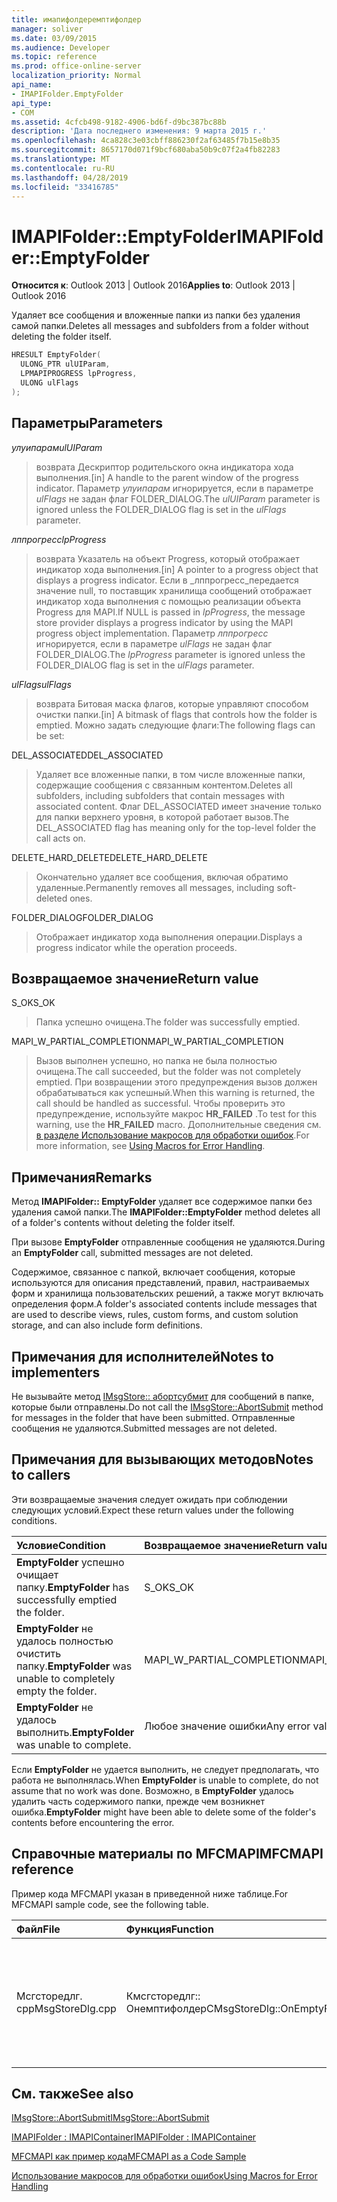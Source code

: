 ```yaml
---
title: имапифолдеремптифолдер
manager: soliver
ms.date: 03/09/2015
ms.audience: Developer
ms.topic: reference
ms.prod: office-online-server
localization_priority: Normal
api_name:
- IMAPIFolder.EmptyFolder
api_type:
- COM
ms.assetid: 4cfcb498-9182-4906-bd6f-d9bc387bc88b
description: 'Дата последнего изменения: 9 марта 2015 г.'
ms.openlocfilehash: 4ca828c3e03cbff886230f2af63485f7b15e8b35
ms.sourcegitcommit: 8657170d071f9bcf680aba50b9c07f2a4fb82283
ms.translationtype: MT
ms.contentlocale: ru-RU
ms.lasthandoff: 04/28/2019
ms.locfileid: "33416785"
---
```

# <a name="imapifolderemptyfolder"></a><span data-ttu-id="4703d-103">IMAPIFolder::EmptyFolder</span><span class="sxs-lookup"><span data-stu-id="4703d-103">IMAPIFolder::EmptyFolder</span></span>

  
  
<span data-ttu-id="4703d-104">**Относится к**: Outlook 2013 | Outlook 2016</span><span class="sxs-lookup"><span data-stu-id="4703d-104">**Applies to**: Outlook 2013 | Outlook 2016</span></span> 
  
<span data-ttu-id="4703d-105">Удаляет все сообщения и вложенные папки из папки без удаления самой папки.</span><span class="sxs-lookup"><span data-stu-id="4703d-105">Deletes all messages and subfolders from a folder without deleting the folder itself.</span></span>
  
```cpp
HRESULT EmptyFolder(
  ULONG_PTR ulUIParam,
  LPMAPIPROGRESS lpProgress,
  ULONG ulFlags
);
```

## <a name="parameters"></a><span data-ttu-id="4703d-106">Параметры</span><span class="sxs-lookup"><span data-stu-id="4703d-106">Parameters</span></span>

 <span data-ttu-id="4703d-107">_улуипарам_</span><span class="sxs-lookup"><span data-stu-id="4703d-107">_ulUIParam_</span></span>
  
> <span data-ttu-id="4703d-108">возврата Дескриптор родительского окна индикатора хода выполнения.</span><span class="sxs-lookup"><span data-stu-id="4703d-108">[in] A handle to the parent window of the progress indicator.</span></span> <span data-ttu-id="4703d-109">Параметр _улуипарам_ игнорируется, если в параметре _ulFlags_ не задан флаг FOLDER_DIALOG.</span><span class="sxs-lookup"><span data-stu-id="4703d-109">The  _ulUIParam_ parameter is ignored unless the FOLDER_DIALOG flag is set in the  _ulFlags_ parameter.</span></span> 
    
 <span data-ttu-id="4703d-110">_лппрогресс_</span><span class="sxs-lookup"><span data-stu-id="4703d-110">_lpProgress_</span></span>
  
> <span data-ttu-id="4703d-111">возврата Указатель на объект Progress, который отображает индикатор хода выполнения.</span><span class="sxs-lookup"><span data-stu-id="4703d-111">[in] A pointer to a progress object that displays a progress indicator.</span></span> <span data-ttu-id="4703d-112">Если в _лппрогресс_передается значение null, то поставщик хранилища сообщений отображает индикатор хода выполнения с помощью реализации объекта Progress для MAPI.</span><span class="sxs-lookup"><span data-stu-id="4703d-112">If NULL is passed in  _lpProgress_, the message store provider displays a progress indicator by using the MAPI progress object implementation.</span></span> <span data-ttu-id="4703d-113">Параметр _лппрогресс_ игнорируется, если в параметре _ulFlags_ не задан флаг FOLDER_DIALOG.</span><span class="sxs-lookup"><span data-stu-id="4703d-113">The  _lpProgress_ parameter is ignored unless the FOLDER_DIALOG flag is set in the  _ulFlags_ parameter.</span></span> 
    
 <span data-ttu-id="4703d-114">_ulFlags_</span><span class="sxs-lookup"><span data-stu-id="4703d-114">_ulFlags_</span></span>
  
> <span data-ttu-id="4703d-115">возврата Битовая маска флагов, которые управляют способом очистки папки.</span><span class="sxs-lookup"><span data-stu-id="4703d-115">[in] A bitmask of flags that controls how the folder is emptied.</span></span> <span data-ttu-id="4703d-116">Можно задать следующие флаги:</span><span class="sxs-lookup"><span data-stu-id="4703d-116">The following flags can be set:</span></span>
    
<span data-ttu-id="4703d-117">DEL_ASSOCIATED</span><span class="sxs-lookup"><span data-stu-id="4703d-117">DEL_ASSOCIATED</span></span> 
  
> <span data-ttu-id="4703d-118">Удаляет все вложенные папки, в том числе вложенные папки, содержащие сообщения с связанным контентом.</span><span class="sxs-lookup"><span data-stu-id="4703d-118">Deletes all subfolders, including subfolders that contain messages with associated content.</span></span> <span data-ttu-id="4703d-119">Флаг DEL_ASSOCIATED имеет значение только для папки верхнего уровня, в которой работает вызов.</span><span class="sxs-lookup"><span data-stu-id="4703d-119">The DEL_ASSOCIATED flag has meaning only for the top-level folder the call acts on.</span></span>
    
<span data-ttu-id="4703d-120">DELETE_HARD_DELETE</span><span class="sxs-lookup"><span data-stu-id="4703d-120">DELETE_HARD_DELETE</span></span>
  
> <span data-ttu-id="4703d-121">Окончательно удаляет все сообщения, включая обратимо удаленные.</span><span class="sxs-lookup"><span data-stu-id="4703d-121">Permanently removes all messages, including soft-deleted ones.</span></span>
    
<span data-ttu-id="4703d-122">FOLDER_DIALOG</span><span class="sxs-lookup"><span data-stu-id="4703d-122">FOLDER_DIALOG</span></span> 
  
> <span data-ttu-id="4703d-123">Отображает индикатор хода выполнения операции.</span><span class="sxs-lookup"><span data-stu-id="4703d-123">Displays a progress indicator while the operation proceeds.</span></span>
    
## <a name="return-value"></a><span data-ttu-id="4703d-124">Возвращаемое значение</span><span class="sxs-lookup"><span data-stu-id="4703d-124">Return value</span></span>

<span data-ttu-id="4703d-125">S_OK</span><span class="sxs-lookup"><span data-stu-id="4703d-125">S_OK</span></span> 
  
> <span data-ttu-id="4703d-126">Папка успешно очищена.</span><span class="sxs-lookup"><span data-stu-id="4703d-126">The folder was successfully emptied.</span></span>
    
<span data-ttu-id="4703d-127">MAPI_W_PARTIAL_COMPLETION</span><span class="sxs-lookup"><span data-stu-id="4703d-127">MAPI_W_PARTIAL_COMPLETION</span></span> 
  
> <span data-ttu-id="4703d-128">Вызов выполнен успешно, но папка не была полностью очищена.</span><span class="sxs-lookup"><span data-stu-id="4703d-128">The call succeeded, but the folder was not completely emptied.</span></span> <span data-ttu-id="4703d-129">При возвращении этого предупреждения вызов должен обрабатываться как успешный.</span><span class="sxs-lookup"><span data-stu-id="4703d-129">When this warning is returned, the call should be handled as successful.</span></span> <span data-ttu-id="4703d-130">Чтобы проверить это предупреждение, используйте макрос **HR_FAILED** .</span><span class="sxs-lookup"><span data-stu-id="4703d-130">To test for this warning, use the **HR_FAILED** macro.</span></span> <span data-ttu-id="4703d-131">Дополнительные сведения см. [в разделе Использование макросов для обработки ошибок](using-macros-for-error-handling.md).</span><span class="sxs-lookup"><span data-stu-id="4703d-131">For more information, see [Using Macros for Error Handling](using-macros-for-error-handling.md).</span></span>
    
## <a name="remarks"></a><span data-ttu-id="4703d-132">Примечания</span><span class="sxs-lookup"><span data-stu-id="4703d-132">Remarks</span></span>

<span data-ttu-id="4703d-133">Метод **IMAPIFolder:: EmptyFolder** удаляет все содержимое папки без удаления самой папки.</span><span class="sxs-lookup"><span data-stu-id="4703d-133">The **IMAPIFolder::EmptyFolder** method deletes all of a folder's contents without deleting the folder itself.</span></span> 
  
<span data-ttu-id="4703d-134">При вызове **EmptyFolder** отправленные сообщения не удаляются.</span><span class="sxs-lookup"><span data-stu-id="4703d-134">During an **EmptyFolder** call, submitted messages are not deleted.</span></span> 
  
<span data-ttu-id="4703d-135">Содержимое, связанное с папкой, включает сообщения, которые используются для описания представлений, правил, настраиваемых форм и хранилища пользовательских решений, а также могут включать определения форм.</span><span class="sxs-lookup"><span data-stu-id="4703d-135">A folder's associated contents include messages that are used to describe views, rules, custom forms, and custom solution storage, and can also include form definitions.</span></span> 
  
## <a name="notes-to-implementers"></a><span data-ttu-id="4703d-136">Примечания для исполнителей</span><span class="sxs-lookup"><span data-stu-id="4703d-136">Notes to implementers</span></span>

<span data-ttu-id="4703d-137">Не вызывайте метод [IMsgStore:: абортсубмит](imsgstore-abortsubmit.md) для сообщений в папке, которые были отправлены.</span><span class="sxs-lookup"><span data-stu-id="4703d-137">Do not call the [IMsgStore::AbortSubmit](imsgstore-abortsubmit.md) method for messages in the folder that have been submitted.</span></span> <span data-ttu-id="4703d-138">Отправленные сообщения не удаляются.</span><span class="sxs-lookup"><span data-stu-id="4703d-138">Submitted messages are not deleted.</span></span> 
  
## <a name="notes-to-callers"></a><span data-ttu-id="4703d-139">Примечания для вызывающих методов</span><span class="sxs-lookup"><span data-stu-id="4703d-139">Notes to callers</span></span>

<span data-ttu-id="4703d-140">Эти возвращаемые значения следует ожидать при соблюдении следующих условий.</span><span class="sxs-lookup"><span data-stu-id="4703d-140">Expect these return values under the following conditions.</span></span>
  
|<span data-ttu-id="4703d-141">**Условие**</span><span class="sxs-lookup"><span data-stu-id="4703d-141">**Condition**</span></span>|<span data-ttu-id="4703d-142">**Возвращаемое значение**</span><span class="sxs-lookup"><span data-stu-id="4703d-142">**Return value**</span></span>|
|:-----|:-----|
|<span data-ttu-id="4703d-143">**EmptyFolder** успешно очищает папку.</span><span class="sxs-lookup"><span data-stu-id="4703d-143">**EmptyFolder** has successfully emptied the folder.</span></span>  <br/> |<span data-ttu-id="4703d-144">S_OK</span><span class="sxs-lookup"><span data-stu-id="4703d-144">S_OK</span></span>  <br/> |
|<span data-ttu-id="4703d-145">**EmptyFolder** не удалось полностью очистить папку.</span><span class="sxs-lookup"><span data-stu-id="4703d-145">**EmptyFolder** was unable to completely empty the folder.</span></span>  <br/> |<span data-ttu-id="4703d-146">MAPI_W_PARTIAL_COMPLETION</span><span class="sxs-lookup"><span data-stu-id="4703d-146">MAPI_W_PARTIAL_COMPLETION</span></span>  <br/> |
|<span data-ttu-id="4703d-147">**EmptyFolder** не удалось выполнить.</span><span class="sxs-lookup"><span data-stu-id="4703d-147">**EmptyFolder** was unable to complete.</span></span>  <br/> |<span data-ttu-id="4703d-148">Любое значение ошибки</span><span class="sxs-lookup"><span data-stu-id="4703d-148">Any error value</span></span>  <br/> |
   
<span data-ttu-id="4703d-149">Если **EmptyFolder** не удается выполнить, не следует предполагать, что работа не выполнялась.</span><span class="sxs-lookup"><span data-stu-id="4703d-149">When **EmptyFolder** is unable to complete, do not assume that no work was done.</span></span> <span data-ttu-id="4703d-150">Возможно, в **EmptyFolder** удалось удалить часть содержимого папки, прежде чем возникнет ошибка.</span><span class="sxs-lookup"><span data-stu-id="4703d-150">**EmptyFolder** might have been able to delete some of the folder's contents before encountering the error.</span></span> 
  
## <a name="mfcmapi-reference"></a><span data-ttu-id="4703d-151">Справочные материалы по MFCMAPI</span><span class="sxs-lookup"><span data-stu-id="4703d-151">MFCMAPI reference</span></span>

<span data-ttu-id="4703d-152">Пример кода MFCMAPI указан в приведенной ниже таблице.</span><span class="sxs-lookup"><span data-stu-id="4703d-152">For MFCMAPI sample code, see the following table.</span></span>
  
|<span data-ttu-id="4703d-153">**Файл**</span><span class="sxs-lookup"><span data-stu-id="4703d-153">**File**</span></span>|<span data-ttu-id="4703d-154">**Функция**</span><span class="sxs-lookup"><span data-stu-id="4703d-154">**Function**</span></span>|<span data-ttu-id="4703d-155">**Примечание**</span><span class="sxs-lookup"><span data-stu-id="4703d-155">**Comment**</span></span>|
|:-----|:-----|:-----|
|<span data-ttu-id="4703d-156">Мсгсторедлг. cpp</span><span class="sxs-lookup"><span data-stu-id="4703d-156">MsgStoreDlg.cpp</span></span>  <br/> |<span data-ttu-id="4703d-157">Кмсгсторедлг:: Онемптифолдер</span><span class="sxs-lookup"><span data-stu-id="4703d-157">CMsgStoreDlg::OnEmptyFolder</span></span>  <br/> |<span data-ttu-id="4703d-158">MFCMAPI использует метод **IMAPIFolder:: EmptyFolder** для удаления содержимого указанной папки.</span><span class="sxs-lookup"><span data-stu-id="4703d-158">MFCMAPI uses the **IMAPIFolder::EmptyFolder** method to delete the contents of the specified folder.</span></span>  <br/> |
   
## <a name="see-also"></a><span data-ttu-id="4703d-159">См. также</span><span class="sxs-lookup"><span data-stu-id="4703d-159">See also</span></span>



[<span data-ttu-id="4703d-160">IMsgStore::AbortSubmit</span><span class="sxs-lookup"><span data-stu-id="4703d-160">IMsgStore::AbortSubmit</span></span>](imsgstore-abortsubmit.md)
  
[<span data-ttu-id="4703d-161">IMAPIFolder : IMAPIContainer</span><span class="sxs-lookup"><span data-stu-id="4703d-161">IMAPIFolder : IMAPIContainer</span></span>](imapifolderimapicontainer.md)


[<span data-ttu-id="4703d-162">MFCMAPI как пример кода</span><span class="sxs-lookup"><span data-stu-id="4703d-162">MFCMAPI as a Code Sample</span></span>](mfcmapi-as-a-code-sample.md)
  
[<span data-ttu-id="4703d-163">Использование макросов для обработки ошибок</span><span class="sxs-lookup"><span data-stu-id="4703d-163">Using Macros for Error Handling</span></span>](using-macros-for-error-handling.md)


